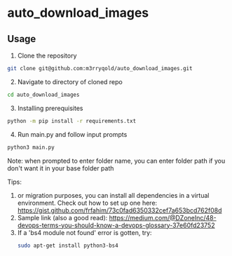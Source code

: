 # auto_download_images

## Usage
1. Clone the repository
```bash
git clone git@github.com:m3rryqold/auto_download_images.git
```
2. Navigate to directory of cloned repo
```bash
cd auto_download_images
```
3. Installing prerequisites
```bash
python -m pip install -r requirements.txt
```
4. Run main.py and follow input prompts
```bash
python3 main.py
```
Note: when prompted to enter folder name, you can enter folder path if you don't want it in your base folder path

Tips:
1. or migration purposes, you can install all dependencies in a virtual environment. Check out how to set up one here:
https://gist.github.com/frfahim/73c0fad6350332cef7a653bcd762f08d
2. Sample link (also a good read):
   https://medium.com/@DZoneInc/48-devops-terms-you-should-know-a-devops-glossary-37e60fd23752
3. If a 'bs4 module not found' error is gotten, try:
   ```bash
   sudo apt-get install python3-bs4
   ```
